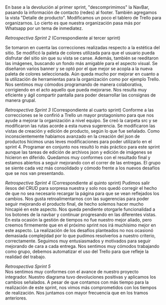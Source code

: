 En base a la devolución al primer sprint, "descomprimimos" la NavBar, pasando la información de contacto (redes) al footer.
También agregamos la vista "Detalle de producto".
Modificamos un poco el tablero de Trello para organizarnos. Lo cierto es que nuestra organización pasa más por Whatsapp por un tema de inmediatez.


*Retrospectiva Sprint 2* (Correspondiente al tercer sprint)

Se tomaron en cuenta las correcciones realizadas respecto a la estética del sitio.
Se modificó la paleta de colores utilizada para que el usuario pueda disfrutar del sitio sin que su vista se canse. 
Además, también se reeditaron las imágenes, buscando un fondo más amigable para el aspecto visual. 
Se diseñaron varios banner y se optó por el que mejor se acopla a la nueva paleta de colores seleccionada.
Aún queda mucho por mejorar en cuanto a la utilización de herramientas para la organización como por ejemplo Trello.
Nos sentimos muy cómodos programando de manera colaborativa, corrigiendo en el acto aquello que pueda mejorarse. 
Nos resulta muy eficiente y ágil compartir pantalla para poder desarrollar las consignas de manera grupal. 



*Retrospectiva Sprint 3* (Correspondiente al cuarto sprint)
Conforme a las correcciones se le confirió a Trello un mayor protagonismo para que nos ayude a mejorar la organización a nivel equipo.
Se creó la carpeta src y se modificaron las rutas acorde a esta nueva sugerencia. 
Se modificaron las vistas de creación y edición de producto, según lo que fue señalado.
Como inconscientemente habíamos avanzado en la creación del json de productos hicimos unas leves modificaciones para poder utilizarlo en el sprint 4.
Programar en conjunto nos resultó lo más práctico para este sprint aunque las tareas de edición de archivos json y edición de imágenes se hicieron en diferido.
Quedamos muy conformes con el resultado final y estamos abiertos a seguir mejorando con el correr de las entregas. El grupo se siente cada vez más consolidado y cómodo frente a los nuevos desafíos que se nos van presentando.



*Retrospectiva Sprint 4* (Correspondiente al quinto sprint)
Pudimos salir ilesos del CRUD para sorpresa nuestra y solo nos quedó corregir el hecho de que no sea necesario recargar la página para que se vean reflejados los cambios.
Nos gusta retroalimentarnos con las sugerencias para poder seguir mejorando el producto final, de hecho solemos hacer mucho hincapié en este aspecto.
Nos queda pendiente otorgarle funcionalidad a los botones de la navbar y continuar progresando en las diferentes vistas. 
En esta ocasión la gestión de tiempos no fue nuestro mejor aliado, pero creemos firmemente que en el próximo sprint nos irá muchísimo mejor en este aspecto.
La realización de los desafíos planteados no nos ocasionó demasiada complejidad por lo que pudimos resolverlos a nuestro criterio, correctamente.
Seguimos muy entusiasmados y motivados para seguir mejorando de cara a cada entrega. 
Nos sentimos muy cómodos trabajando como grupo, debemos automatizar el uso del Trello para que refleje la realidad del trabajo.


*Retrospectiva Sprint 5*  
Nos sentimos muy conformes con el avance de nuestro proyecto integrador. 
Nuestro diagrama tuvo devoluciones positivas y aplicamos los cambios señalados.
A pesar de que contamos con más tiempo para la realización de este sprint, nos vimos más comprometidos con los tiempos 
de realización. 
Nos juntamos con mayor frecuencia que en los tramos anteriores.










